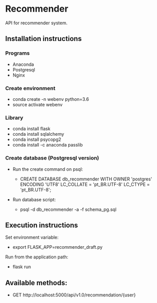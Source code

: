 # Recommender

API for recommender system.

## Installation instructions

### Programs
- Anaconda
- Postgresql
- Nginx

### Create environment
- conda create -n webenv python=3.6
- source activate webenv

### Library
- conda install flask
- conda install sqlalchemy
- conda install psycopg2
- conda install -c anaconda passlib

### Create database (Postgresql version)

- Run the create command on psql:

  - CREATE DATABASE db_recommender
    WITH OWNER 'postgres'
    ENCODING 'UTF8'
    LC_COLLATE = 'pt_BR.UTF-8'
    LC_CTYPE = 'pt_BR.UTF-8';

- Run database script:
  - psql -d db_recommender -a -f schema_pg.sql

## Execution instructions

Set environment variable:
- export FLASK_APP=recommender_draft.py

Run from the application path:
- flask run

## Available methods:
- GET http://localhost:5000/api/v1.0/recommendation/{user}
